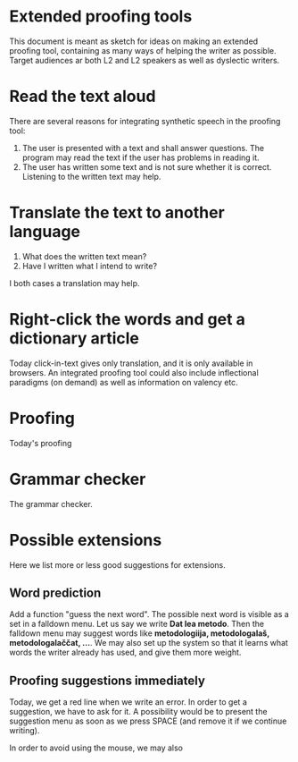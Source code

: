 Extended proofing tools
=======================

This document is meant as sketch for ideas on making an extended proofing tool, containing as many ways of helping the writer as possible. Target audiences ar both  L2 and L2 speakers as well as dyslectic writers. 

# Read the text aloud

There are several reasons for integrating synthetic speech in the proofing tool:

1. The user is presented with a text and shall answer questions. The program may read the text if the user has problems in reading it.
2. The user has written some text and is not sure whether it is correct. Listening to the written text may help.

# Translate the text to another language
1. What does the written text mean? 
2. Have I written what I intend to write?

I both cases a translation may help.

# Right-click the words and get a dictionary article

Today click-in-text gives only translation, and it is only available in browsers. An integrated proofing tool could also include inflectional paradigms (on demand) as well as information on valency etc.

# Proofing
Today's proofing

# Grammar checker
The grammar checker.

# Possible extensions
Here we list more or less good suggestions for extensions.

## Word prediction

Add a function "guess the next word". The possible next word is visible as a set in a falldown menu. Let us say we write **Dat lea metodo**. Then the falldown menu may suggest words like **metodologiija, metodologalaš, metodologalaččat, ...**. We may also set up the system so that it learns what words the writer already has used, and give them more weight.

## Proofing suggestions immediately

Today, we get a red line when we write an error. In order to get a suggestion, we have to ask for it. A possibility would be to present the suggestion menu as soon as we press SPACE (and remove it if we continue writing).

In order to avoid using the mouse, we may also  